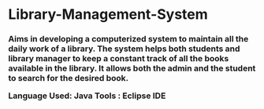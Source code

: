 # Library-Management-System
<h3> Aims in developing a computerized system to maintain all the daily work of a library. The system helps both
students and library manager to keep a constant track of all the books available in the library. It allows
both the admin and the student to search for the desired book.

Language Used: Java 
Tools : Eclipse IDE
 </h3>
